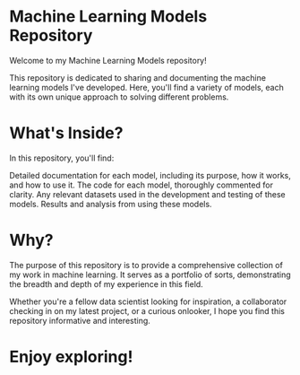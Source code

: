 # Machine Learning Models Repository
Welcome to my Machine Learning Models repository!

This repository is dedicated to sharing and documenting the machine learning models I've developed. Here, you'll find a variety of models, each with its own unique approach to solving different problems.

# What's Inside?
In this repository, you'll find:

Detailed documentation for each model, including its purpose, how it works, and how to use it.
The code for each model, thoroughly commented for clarity.
Any relevant datasets used in the development and testing of these models.
Results and analysis from using these models.

# Why?
The purpose of this repository is to provide a comprehensive collection of my work in machine learning. It serves as a portfolio of sorts, demonstrating the breadth and depth of my experience in this field.

Whether you're a fellow data scientist looking for inspiration, a collaborator checking in on my latest project, or a curious onlooker, I hope you find this repository informative and interesting.

# Enjoy exploring!

